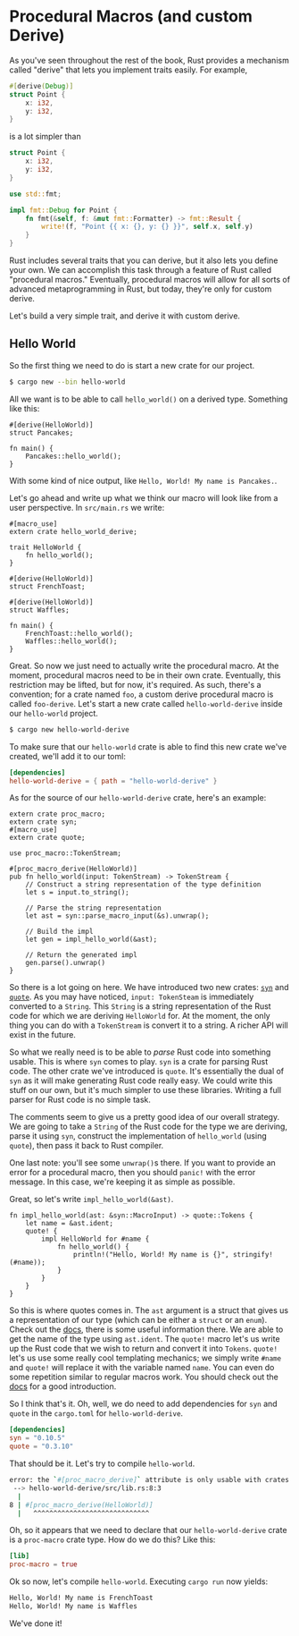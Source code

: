 # Procedural Macros (and custom Derive)

As you've seen throughout the rest of the book, Rust provides a mechanism
called "derive" that lets you implement traits easily. For example,

```rust
#[derive(Debug)]
struct Point {
    x: i32,
    y: i32,
}
```

is a lot simpler than

```rust
struct Point {
    x: i32,
    y: i32,
}

use std::fmt;

impl fmt::Debug for Point {
    fn fmt(&self, f: &mut fmt::Formatter) -> fmt::Result {
        write!(f, "Point {{ x: {}, y: {} }}", self.x, self.y)
    }
}
```

Rust includes several traits that you can derive, but it also lets you define
your own. We can accomplish this task through a feature of Rust called
"procedural macros." Eventually, procedural macros will allow for all sorts of
advanced metaprogramming in Rust, but today, they're only for custom derive.

Let's build a very simple trait, and derive it with custom derive.

## Hello World

So the first thing we need to do is start a new crate for our project.

```bash
$ cargo new --bin hello-world
```

All we want is to be able to call `hello_world()` on a derived type. Something
like this:

```rust,ignore
#[derive(HelloWorld)]
struct Pancakes;

fn main() {
    Pancakes::hello_world();
}
```

With some kind of nice output, like `Hello, World! My name is Pancakes.`. 

Let's go ahead and write up what we think our macro will look like from a user
perspective. In `src/main.rs` we write:

```rust,ignore
#[macro_use]
extern crate hello_world_derive;

trait HelloWorld {
    fn hello_world();
}

#[derive(HelloWorld)]
struct FrenchToast;

#[derive(HelloWorld)]
struct Waffles;

fn main() {
    FrenchToast::hello_world();
    Waffles::hello_world();
}
```

Great. So now we just need to actually write the procedural macro. At the
moment, procedural macros need to be in their own crate. Eventually, this
restriction may be lifted, but for now, it's required. As such, there's a
convention; for a crate named `foo`, a custom derive procedural macro is called
`foo-derive`. Let's start a new crate called `hello-world-derive` inside our
`hello-world` project.

```bash
$ cargo new hello-world-derive
```

To make sure that our `hello-world` crate is able to find this new crate we've
created, we'll add it to our toml:

```toml
[dependencies]
hello-world-derive = { path = "hello-world-derive" }
```

As for the source of our `hello-world-derive` crate, here's an example:

```rust,ignore
extern crate proc_macro;
extern crate syn;
#[macro_use]
extern crate quote;

use proc_macro::TokenStream;

#[proc_macro_derive(HelloWorld)]
pub fn hello_world(input: TokenStream) -> TokenStream {
    // Construct a string representation of the type definition
    let s = input.to_string();
    
    // Parse the string representation
    let ast = syn::parse_macro_input(&s).unwrap();

    // Build the impl
    let gen = impl_hello_world(&ast);
    
    // Return the generated impl
    gen.parse().unwrap()
}
```

So there is a lot going on here. We have introduced two new crates: [`syn`] and
[`quote`]. As you may have noticed, `input: TokenSteam` is immediately converted
to a `String`. This `String` is a string representation of the Rust code for which
we are deriving `HelloWorld` for. At the moment, the only thing you can do with a
`TokenStream` is convert it to a string. A richer API will exist in the future.

So what we really need is to be able to _parse_ Rust code into something
usable. This is where `syn` comes to play. `syn` is a crate for parsing Rust
code. The other crate we've introduced is `quote`. It's essentially the dual of
`syn` as it will make generating Rust code really easy. We could write this
stuff on our own, but it's much simpler to use these libraries. Writing a full
parser for Rust code is no simple task.

[`syn`]: https://crates.io/crates/syn
[`quote`]: https://crates.io/crates/quote

The comments seem to give us a pretty good idea of our overall strategy. We
are going to take a `String` of the Rust code for the type we are deriving, parse
it using `syn`, construct the implementation of `hello_world` (using `quote`),
then pass it back to Rust compiler.

One last note: you'll see some `unwrap()`s there. If you want to provide an
error for a procedural macro, then you should `panic!` with the error message.
In this case, we're keeping it as simple as possible.

Great, so let's write `impl_hello_world(&ast)`.

```rust,ignore
fn impl_hello_world(ast: &syn::MacroInput) -> quote::Tokens {
    let name = &ast.ident;
    quote! {
        impl HelloWorld for #name {
            fn hello_world() {
                println!("Hello, World! My name is {}", stringify!(#name));
            }
        }
    }
}
```

So this is where quotes comes in. The `ast` argument is a struct that gives us
a representation of our type (which can be either a `struct` or an `enum`).
Check out the [docs](https://docs.rs/syn/0.10.5/syn/struct.MacroInput.html),
there is some useful information there. We are able to get the name of the
type using `ast.ident`. The `quote!` macro let's us write up the Rust code
that we wish to return and convert it into `Tokens`. `quote!` let's us use some
really cool templating mechanics; we simply write `#name` and `quote!` will
replace it with the variable named `name`. You can even do some repetition
similar to regular macros work. You should check out the
[docs](https://docs.rs/quote) for a good introduction.

So I think that's it. Oh, well, we do need to add dependencies for `syn` and
`quote` in the `cargo.toml` for `hello-world-derive`.

```toml
[dependencies]
syn = "0.10.5"
quote = "0.3.10"
```

That should be it. Let's try to compile `hello-world`.

```bash
error: the `#[proc_macro_derive]` attribute is only usable with crates of the `proc-macro` crate type
 --> hello-world-derive/src/lib.rs:8:3
  |
8 | #[proc_macro_derive(HelloWorld)]
  |   ^^^^^^^^^^^^^^^^^^^^^^^^^^^^^
```

Oh, so it appears that we need to declare that our `hello-world-derive` crate is
a `proc-macro` crate type. How do we do this? Like this:

```toml
[lib]
proc-macro = true
```

Ok so now, let's compile `hello-world`. Executing `cargo run` now yields:

```bash
Hello, World! My name is FrenchToast
Hello, World! My name is Waffles
```

We've done it!
